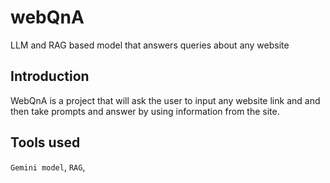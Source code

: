 # webQnA
LLM and RAG based model that answers queries about any website

## Introduction
WebQnA is a project that will ask the user to input any website link and and then take prompts and answer by using information from the site.

## Tools used
`Gemini model`, `RAG`, 
